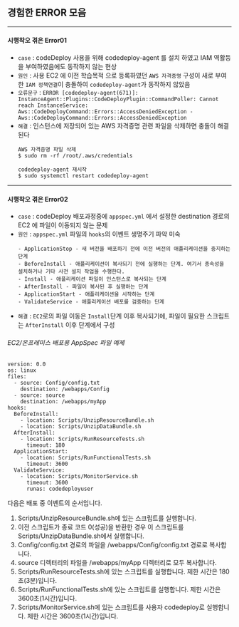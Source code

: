 ## 경험한 ERROR 모음

---

#### 시행착오 겪은 Error01

- `case` : codeDeploy 사용을 위해 codedeploy-agent 를 설치 하였고 IAM 역활등을 부여하였음에도 동작하지 않는 현상
- `원인` : 사용 EC2 에 이전 학습목적 으로 등록하였던 `AWS 자격증명` 구성이 새로 부여한 `IAM 정책연결`이 충돌하여 `codedeploy-agent`가 동작하지 않았음
- `오류문구` : ```ERROR [codedeploy-agent(671)]: InstanceAgent::Plugins::CodeDeployPlugin::CommandPoller: Cannot reach InstanceService: Aws::CodeDeployCommand::Errors::AccessDeniedException - Aws::CodeDeployCommand::Errors::AccessDeniedException```
- `해결` : 인스턴스에 저장되어 있는 AWS 자격증명 관련 파일을 삭제하면 충돌이 해결된다
     ```
     AWS 자격증명 파일 삭제
     $ sudo rm -rf /root/.aws/credentials
      
     codedeploy-agent 재시작
     $ sudo systemctl restart codedeploy-agent
     ```

---

#### 시행착오 겪은 Error02

- `case` : codeDeploy 배포과정중에 `appspec.yml` 에서 설정한 destination 경로의 EC2 에 파일이 이동되지 않는 문제
- `원인` : `appspec.yml` 파일의 `hooks`의 이벤트 생명주기 파악 미숙
  ```
  - ApplicationStop - 새 버전을 배포하기 전에 이전 버전의 애플리케이션을 중지하는 단계
  - BeforeInstall - 애플리케이션이 복사되기 전에 실행하는 단계. 여기서 종속성을 설치하거나 기타 사전 설지 작업을 수행한다.
  - Install - 애플리케이션 파일이 인스턴스로 복사되는 단계
  - AfterInstall - 파일이 복사된 후 실행하는 단계
  - ApplicationStart - 애플리케이션을 시작하는 단계
  - ValidateService - 애플리케이션 배포를 검증하는 단계
    ```
- `해결` : `EC2`로의 파일 이동은 `Install`단계 이후 복사되기에, 파일이 필요한 스크립트는 `AfterInstall` 이후 단계에서 구성

###### EC2/온프레미스 배포용 AppSpec 파일 예제
```
version: 0.0
os: linux
files:
  - source: Config/config.txt
    destination: /webapps/Config
  - source: source
    destination: /webapps/myApp
hooks:
  BeforeInstall:
    - location: Scripts/UnzipResourceBundle.sh
    - location: Scripts/UnzipDataBundle.sh
  AfterInstall:
    - location: Scripts/RunResourceTests.sh
      timeout: 180
  ApplicationStart:
    - location: Scripts/RunFunctionalTests.sh
      timeout: 3600
  ValidateService:
    - location: Scripts/MonitorService.sh
      timeout: 3600
      runas: codedeployuser
```
다음은 배포 중 이벤트의 순서입니다.

1. Scripts/UnzipResourceBundle.sh에 있는 스크립트를 실행합니다.
2. 이전 스크립트가 종료 코드 0(성공)을 반환한 경우 이 스크립트를 Scripts/UnzipDataBundle.sh에서 실행합니다.
3. Config/config.txt 경로의 파일을 /webapps/Config/config.txt 경로로 복사합니다.
4. source 디렉터리의 파일을 /webapps/myApp 디렉터리로 모두 복사합니다.
5. Scripts/RunResourceTests.sh에 있는 스크립트를 실행합니다. 제한 시간은 180초(3분)입니다.
6. Scripts/RunFunctionalTests.sh에 있는 스크립트를 실행합니다. 제한 시간은 3600초(1시간)입니다.
7. Scripts/MonitorService.sh에 있는 스크립트를 사용자 codedeploy로 실행합니다. 제한 시간은 3600초(1시간)입니다.
